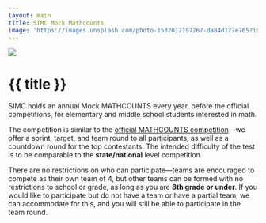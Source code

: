 ```yaml
---
layout: main
title: SIMC Mock Mathcounts
image: 'https://images.unsplash.com/photo-1532012197267-da84d127e765?ixlib=rb-1.2.1&ixid=MnwxMjA3fDB8MHxwaG90by1wYWdlfHx8fGVufDB8fHx8&auto=format&fit=crop&w=687&q=80'
---
```


<img src="https://iusd.org/sites/default/files/files/District/News/Images/363785logo.jpg" class=" object-cover w-full max-h-96 mt-12 rounded-xl">

# {{ title }}

SIMC holds an annual Mock MATHCOUNTS every year, before the official competitions, for elementary and middle school students interested in math.

The competition is similar to the [official MATHCOUNTS competition](https://www.google.com/url?q=https%3A%2F%2Fwww.mathcounts.org%2Fprograms%2Fcompetition-series&sa=D&sntz=1&usg=AOvVaw2BAiqVh6lflt8aGxAWPAHx)&mdash;we offer a sprint, target, and team round to all participants, as well as a countdown round for the top contestants. The intended difficulty of the test is to be comparable to the **state/national** level competition.

There are no restrictions on who can participate&mdash;teams are encouraged to compete as their own team of 4, but other teams can be formed with no restrictions to school or grade, as long as you are **8th grade or under**. If you would like to participate but do not have a team or have a partial team, we can accommodate for this, and you will still be able to participate in the team round.
